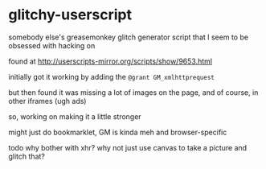 glitchy-userscript
==================

somebody else's greasemonkey glitch generator script that I seem to be obsessed with hacking on

found at http://userscripts-mirror.org/scripts/show/9653.html

initially got it working by adding the `@grant GM_xmlhttprequest`

but then found it was missing a lot of images on the page, and of course, in other iframes (ugh ads)

so, working on making it a little stronger

might just do bookmarklet, GM is kinda meh and browser-specific

todo why bother with xhr? why not just use canvas to take a picture and glitch that?
